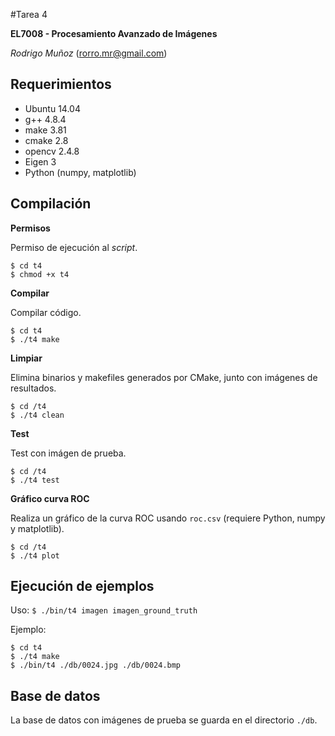 #Tarea 4

**EL7008 - Procesamiento Avanzado de Imágenes**

*Rodrigo Muñoz* (rorro.mr@gmail.com)


## Requerimientos

* Ubuntu 14.04
* g++ 4.8.4
* make 3.81
* cmake 2.8
* opencv 2.4.8
* Eigen 3
* Python (numpy, matplotlib)


## Compilación

**Permisos**

Permiso de ejecución al *script*.
```
$ cd t4
$ chmod +x t4
```

**Compilar**

Compilar código.
```
$ cd t4
$ ./t4 make
```

**Limpiar**

Elimina binarios y makefiles generados por CMake, junto con imágenes de resultados.

```
$ cd /t4
$ ./t4 clean
```

**Test**

Test con imágen de prueba.

```
$ cd /t4
$ ./t4 test
```

**Gráfico curva ROC**

Realiza un gráfico de la curva ROC usando `roc.csv` (requiere Python, numpy y matplotlib).

```
$ cd /t4
$ ./t4 plot
```

## Ejecución de ejemplos

Uso: `$ ./bin/t4 imagen imagen_ground_truth`


Ejemplo: 
```
$ cd t4
$ ./t4 make
$ ./bin/t4 ./db/0024.jpg ./db/0024.bmp

```

## Base de datos

La base de datos con imágenes de prueba se guarda en el directorio `./db`.

